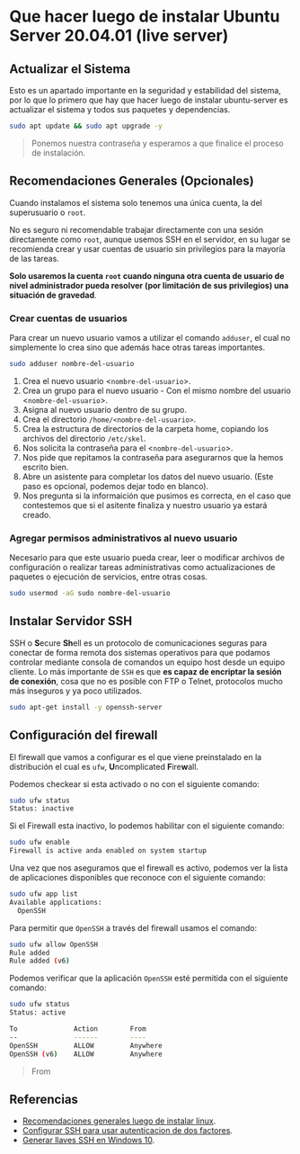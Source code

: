 # Que hacer luego de instalar Ubuntu Server 20.04.01 (live server)

## Actualizar el Sistema

Esto es un apartado importante en la seguridad y estabilidad del sistema, por lo que lo primero que hay que hacer luego de instalar ubuntu-server es actualizar el sistema y todos sus paquetes y dependencias.

```sh
sudo apt update && sudo apt upgrade -y
```

> Ponemos nuestra contraseña y esperamos a que finalice el proceso de instalación.

## Recomendaciones Generales (Opcionales)

Cuando instalamos el sistema solo tenemos una única cuenta, la del superusuario o `root`.

No es seguro ni recomendable trabajar directamente con una sesión directamente como `root`, aunque usemos SSH en el servidor,
en su lugar se recomienda crear y usar cuentas de usuario sin privilegios para la mayoría de las tareas.

**Solo usaremos la cuenta `root` cuando ninguna otra cuenta de usuario de nivel administrador pueda resolver (por limitación de sus privilegios) una situación de gravedad**.

### Crear cuentas de usuarios
Para crear un nuevo usuario vamos a utilizar el comando `adduser`, el cual no simplemente lo crea sino que además hace otras tareas importantes.

```sh
sudo adduser nombre-del-usuario
```

1. Crea el nuevo usuario <`nombre-del-usuario`>.
2. Crea un grupo para el nuevo usuario - Con el mismo nombre del usuario <`nombre-del-usuario`>.
3. Asigna al nuevo usuario dentro de su grupo.
4. Crea el directorio `/home/<nombre-del-usuario>`.
5. Crea la estructura de directorios de la carpeta home, copiando los archivos del directorio `/etc/skel`.
6. Nos solicita la contraseña para el <`nombre-del-usuario`>.
7. Nos pide que repitamos la contraseña para asegurarnos que la hemos escrito bien.
8. Abre un asistente para completar los datos del nuevo usuario. (Este paso es opcional, podemos dejar todo en blanco).
9. Nos pregunta si la informaición que pusimos es correcta, en el caso que contestemos que si el asitente finaliza y nuestro usuario ya estará creado.

### Agregar permisos administrativos al nuevo usuario 
Necesario para que este usuario pueda crear, leer o modificar archivos de configuración o realizar tareas administrativas como actualizaciones de paquetes o ejecución de servicios, entre otras cosas.

```sh
sudo usermod -aG sudo nombre-del-usuario
```

## Instalar Servidor SSH
SSH o **S**ecure **Sh**ell es un protocolo de comunicaciones seguras para conectar de forma remota dos sistemas operativos para que podamos controlar mediante consola de comandos un equipo host desde un equipo cliente.
Lo más importante de `SSH` es que **es capaz de encriptar la sesión de conexión**, cosa que no es posible con FTP o Telnet, protocolos mucho más inseguros y ya poco utilizados.

```sh
sudo apt-get install -y openssh-server
```

## Configuración del firewall
El firewall que vamos a configurar es el que viene preinstalado en la distribución el cual es `ufw`, **U**ncomplicated **F**ire**w**all.

Podemos checkear si esta activado o no con el siguiente comando:

```sh
sudo ufw status
Status: inactive
``` 

Si el Firewall esta inactivo, lo podemos habilitar con el siguiente comando:


```sh
sudo ufw enable
Firewall is active anda enabled on system startup
```

Una vez que nos aseguramos que el firewall es activo, podemos ver la lista de aplicaciones disponibles que reconoce con el siguiente comando:

```sh
sudo ufw app list
Available applications:
  OpenSSH
```

Para permitir que `OpenSSH` a través del firewall usamos el comando:

```sh
sudo ufw allow OpenSSH
Rule added
Rule added (v6)
```

Podemos verificar que la aplicación `OpenSSH` esté permitida con el siguiente comando:

```sh
sudo ufw status
Status: active

To              Action        From
--              ------        ----
OpenSSH         ALLOW         Anywhere
OpenSSH (v6)    ALLOW         Anywhere

```

> From 
## Referencias

- [Recomendaciones generales luego de instalar linux][1].
- [Configurar SSH para usar autenticacion de dos factores][2].
- [Generar llaves SSH en Windows 10][3].


[1]: https://wiki.archlinux.org/index.php/Users_and_groups_(Espa%C3%B1ol)#Administraci%C3%B3n_de_usuarios
[2]: https://ubuntu.com/tutorials/configure-ssh-2fa#1-overview
[3]: https://ubuntu.com/tutorials/ssh-keygen-on-windows#1-overview
